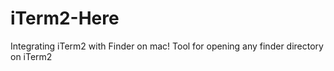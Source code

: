 # iTerm2-Here
Integrating iTerm2 with Finder on mac! Tool for opening any finder directory on iTerm2 
